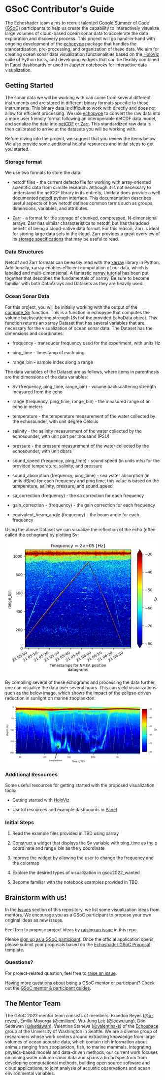 # GSoC Contributor's Guide

The Echoshader team aims to recruit talented [Google Summer of Code (GSoC)](https://summerofcode.withgoogle.com/) participants to help us create the capability to interactively visualize large volumes of cloud-based ocean sonar data to accelerate the data exploration and discovery process. This project will go hand-in-hand with ongoing development of the [echopype](https://github.com/OSOceanAcoustics/echopype) package that handles the standardization, pre-processing, and organization of these data. We aim for creating ocean sonar data visualization functionalities based on the [HoloViz](https://holoviz.org/) suite of Python tools, and developing widgets that can be flexibly combined in [Panel](https://panel.holoviz.org/) dashboards or used in Jupyter notebooks for interactive data visualization.


## Getting Started

The sonar data we will be working with can come from several different instruments and are stored in different binary formats specific to these instruments. 
This binary data is difficult to work with directly and does not allow for efficient processing.
We use [echopype](https://github.com/OSOceanAcoustics/echopype) to convert the raw data into a more user friendly format following an interoperable netCDF data model, and serialize the data into [netCDF](https://www.unidata.ucar.edu/software/netcdf/) or [Zarr](https://zarr.readthedocs.io/en/stable/). 
This standardized raw data is then calibrated to arrive at the datasets you will be working with.

Before diving into the project, we suggest that you review the items below. 
We also provide some additional helpful resources and initial steps to get you started. 

### Storage format

We use two formats to store the data: 

* netcdf files - the current defacto file for working with array-oriented scientific data from climate research.
Although it is not necessary to understand the netCDF library in its entirety, Unidata does provide a well documented 
[netcdf](https://unidata.github.io/netcdf4-python/) python interface. This documentation describes useful aspects of 
how netcdf defines common terms such as groups, dimensions, variables, and attributes.  

* [Zarr](https://zarr.readthedocs.io/en/stable/) - a format for the storage of chunked, compressed, N-dimensional 
arrays. Zarr has similar characteristics to netcdf, but has the added benefit of being a cloud-native data format. For 
this reason, Zarr is ideal for storing large data sets in the cloud. Zarr provides a great overview of its [storage specifications](https://zarr.readthedocs.io/en/stable/spec/v2.html#hierarchies)
that may be useful to read.    

### Data Structures

Netcdf and Zarr formats can be easily read with the [xarray](https://xarray.pydata.org/en/stable/index.html) library in 
Python. Additionally, xarray enables efficient computation of our data, which is labelled and multi-dimensional. 
A fantastic [xarray tutorial](https://xarray-contrib.github.io/xarray-tutorial/) has been put 
together that describes the fundamentals of xarray. Be sure to become familiar with both DataArrays and Datasets as they
are heavily used.     

### Ocean Sonar Data

For this project, you will be initially working with the output of the [compute_Sv](https://echopype.readthedocs.io/en/stable/api/echopype.calibrate.compute_Sv.html#echopype.calibrate.compute_Sv) 
function. This is a function in echopype that computes the volume backscattering strength (Sv) of the provided EchoData
object. This function returns an xarray Dataset that has several variables that are necessary for the visualization 
of ocean sonar data. The Dataset has the dimensions and coordinates: 

* frequency - transducer frequency used for the experiment, with units Hz

* ping_time - timestamp of each ping

* range_bin - sample index along a range

The data variables of the Dataset are as follows, where items in parenthesis are the dimensions of the data variables: 

* Sv (frequency, ping_time, range_bin) - volume backscattering strength measured from the echo

* range (frequency, ping_time, range_bin) - the measured range of an echo in meters 

* temperature - the temperature measurement of the water collected by the echosounder, with unit degree Celsius

* salinity - the salinity measurement of the water collected by the echosounder, with unit part per thousand (PSU)

* pressure - the pressure measurement of the water collected by the echosounder, with unit dbars

* sound_speed (frequency, ping_time) - sound speed (in units m/s) for the provided temperature, salinity, and pressure 

* sound_absorption (frequency, ping_time) - sea water absorption (in units dB/m) for each frequency and ping time, this 
value is based on the temperature, salinity, pressure, and sound_speed

* sa_correction (frequency) - the sa correction for each frequency

* gain_correction - (frequency) - the gain correction for each frequency

* equivalent_beam_angle (frequency) - the beam angle for each frequency

Using the above Dataset we can visualize the reflection of the echo (often called the echogram) by plotting Sv: 

![echogram example](./echogram_example.png)

By compiling several of these echograms and processing the data further, one can visualize the data over several hours.
This can yield visualizations such as the below image, which shows the impact of the eclipse-driven reduction in 
sunlight on marine zooplankton: 

![](./bokeh_plot.png) 


### Additional Resources

Some useful resources for getting started with the proposed visualization tools: 

* Getting started with [HoloViz](https://nbviewer.org/github/philippjfr/pydata-2021/blob/master/PyData_2021.ipynb)

* Useful resources and example dashboards in [Panel](https://awesome-panel.org/)

### Initial Steps

1. Read the example files provided in TBD using xarray

2. Construct a widget that displays the Sv variable with ping_time as the x coordinate and range_bin as the y 
coordinate
 
3. Improve the widget by allowing the user to change the frequency and the colormap

4. Explore the desired types of visualization in gsoc2022_wanted

5. Become familiar with the notebook examples provided in TBD. 

## Brainstorm with us!

In the [Issues](https://github.com/OSOceanAcoustics/echoshader/issues) section of this repository, we list some visualization ideas from mentors. We encourage you as a GSoC participant to propose your own original ideas as new issues.

Feel free to propose project ideas by [raising an issue](https://github.com/OSOceanAcoustics/echoshader/issues/new?assignees=&labels=gsoc+ideas+2022&template=gsoc-ideas.md&title=) in this repo.

Please [sign up as a GSoC participant](https://summerofcode.withgoogle.com/get-started/). Once the official application opens, please submit your proposals based on the [Echoshader GSoC Proposal](proposal-template.md) template.


### Questions?

For project-related question, feel free to [raise an issue](https://github.com/OSOceanAcoustics/echoshader/issues/new?assignees=&labels=gsoc+questions+2022&template=gsoc-questions.md&title=). 

Having more questions about being a GSoC mentor or participant? Check out the [GSoC mentor & participant guides](https://google.github.io/gsocguides/).


## The Mentor Team
<!-- Open Source Ocean Acoustics started back in 2018 from [OceanHackWeek](https://oceanhackweek.github.io/). It is meant as a home for open source tools and resources in ocean acoustics.  -->
The GSoC 2022 mentor team consists of members: Brandon Reyes ([@b-reyes](https://github.com/b-reyes)),  Emilio Mayorga ([@emiliom](https://github.com/emiliom)), Wu-Jung Lee ([@leewujung](https://github.com/leewujung)), Don Setiawan ([@lsetiawan](https://github.com/lsetiawan)), Valentina Staneva ([@valentina-s](https://github.com/valentina-s)) of the [Echospace](https://uw-echospace.github.io/) group at the University of Washington in Seattle. We are a diverse group of researchers whose work centers around extracting knowledge from large volumes of ocean acoustic data, which contain rich information about animals ranging from zooplankton, fish, to marine mammals. Integrating physics-based models and data-driven methods, our current work focuses on mining water column sonar data and spans a broad spectrum from developing computational methods, building open source software and cloud applications, to joint analysis of acoustic observations and ocean environmental variables.
